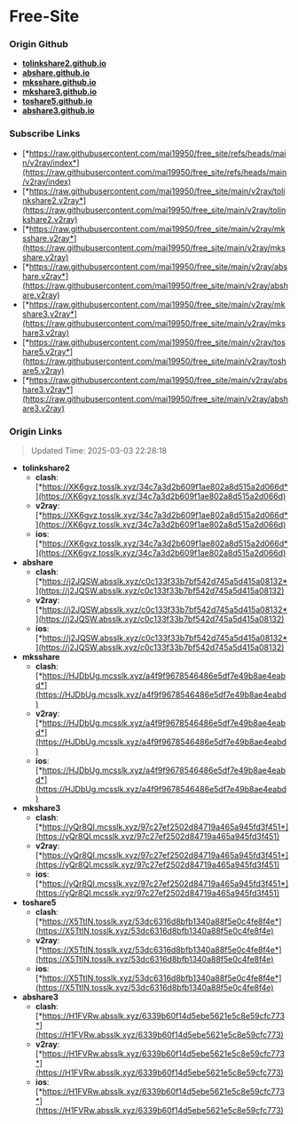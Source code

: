 # Free-Site

### Origin Github

- [**tolinkshare2.github.io**](https://github.com/tolinkshare2/tolinkshare2.github.io)
- [**abshare.github.io**](https://github.com/abshare/abshare.github.io)
- [**mksshare.github.io**](https://github.com/mksshare/mksshare.github.io)
- [**mkshare3.github.io**](https://github.com/mkshare3/mkshare3.github.io)
- [**toshare5.github.io**](https://github.com/toshare5/toshare5.github.io)
- [**abshare3.github.io**](https://github.com/abshare3/abshare3.github.io)

### Subscribe Links

- [*https://raw.githubusercontent.com/mai19950/free_site/refs/heads/main/v2ray/index*](https://raw.githubusercontent.com/mai19950/free_site/refs/heads/main/v2ray/index)
- [*https://raw.githubusercontent.com/mai19950/free_site/main/v2ray/tolinkshare2.v2ray*](https://raw.githubusercontent.com/mai19950/free_site/main/v2ray/tolinkshare2.v2ray)
- [*https://raw.githubusercontent.com/mai19950/free_site/main/v2ray/mksshare.v2ray*](https://raw.githubusercontent.com/mai19950/free_site/main/v2ray/mksshare.v2ray)
- [*https://raw.githubusercontent.com/mai19950/free_site/main/v2ray/abshare.v2ray*](https://raw.githubusercontent.com/mai19950/free_site/main/v2ray/abshare.v2ray)
- [*https://raw.githubusercontent.com/mai19950/free_site/main/v2ray/mkshare3.v2ray*](https://raw.githubusercontent.com/mai19950/free_site/main/v2ray/mkshare3.v2ray)
- [*https://raw.githubusercontent.com/mai19950/free_site/main/v2ray/toshare5.v2ray*](https://raw.githubusercontent.com/mai19950/free_site/main/v2ray/toshare5.v2ray)
- [*https://raw.githubusercontent.com/mai19950/free_site/main/v2ray/abshare3.v2ray*](https://raw.githubusercontent.com/mai19950/free_site/main/v2ray/abshare3.v2ray)

### Origin Links

> Updated Time: 2025-03-03 22:28:18

- **tolinkshare2**
  - **clash**: [*https://XK6gvz.tosslk.xyz/34c7a3d2b609f1ae802a8d515a2d066d*](https://XK6gvz.tosslk.xyz/34c7a3d2b609f1ae802a8d515a2d066d)
  - **v2ray**: [*https://XK6gvz.tosslk.xyz/34c7a3d2b609f1ae802a8d515a2d066d*](https://XK6gvz.tosslk.xyz/34c7a3d2b609f1ae802a8d515a2d066d)
  - **ios**: [*https://XK6gvz.tosslk.xyz/34c7a3d2b609f1ae802a8d515a2d066d*](https://XK6gvz.tosslk.xyz/34c7a3d2b609f1ae802a8d515a2d066d)
- **abshare**
  - **clash**: [*https://j2JQSW.absslk.xyz/c0c133f33b7bf542d745a5d415a08132*](https://j2JQSW.absslk.xyz/c0c133f33b7bf542d745a5d415a08132)
  - **v2ray**: [*https://j2JQSW.absslk.xyz/c0c133f33b7bf542d745a5d415a08132*](https://j2JQSW.absslk.xyz/c0c133f33b7bf542d745a5d415a08132)
  - **ios**: [*https://j2JQSW.absslk.xyz/c0c133f33b7bf542d745a5d415a08132*](https://j2JQSW.absslk.xyz/c0c133f33b7bf542d745a5d415a08132)
- **mksshare**
  - **clash**: [*https://HJDbUg.mcsslk.xyz/a4f9f9678546486e5df7e49b8ae4eabd*](https://HJDbUg.mcsslk.xyz/a4f9f9678546486e5df7e49b8ae4eabd)
  - **v2ray**: [*https://HJDbUg.mcsslk.xyz/a4f9f9678546486e5df7e49b8ae4eabd*](https://HJDbUg.mcsslk.xyz/a4f9f9678546486e5df7e49b8ae4eabd)
  - **ios**: [*https://HJDbUg.mcsslk.xyz/a4f9f9678546486e5df7e49b8ae4eabd*](https://HJDbUg.mcsslk.xyz/a4f9f9678546486e5df7e49b8ae4eabd)
- **mkshare3**
  - **clash**: [*https://yQr8QI.mcsslk.xyz/97c27ef2502d84719a465a945fd3f451*](https://yQr8QI.mcsslk.xyz/97c27ef2502d84719a465a945fd3f451)
  - **v2ray**: [*https://yQr8QI.mcsslk.xyz/97c27ef2502d84719a465a945fd3f451*](https://yQr8QI.mcsslk.xyz/97c27ef2502d84719a465a945fd3f451)
  - **ios**: [*https://yQr8QI.mcsslk.xyz/97c27ef2502d84719a465a945fd3f451*](https://yQr8QI.mcsslk.xyz/97c27ef2502d84719a465a945fd3f451)
- **toshare5**
  - **clash**: [*https://X5TtIN.tosslk.xyz/53dc6316d8bfb1340a88f5e0c4fe8f4e*](https://X5TtIN.tosslk.xyz/53dc6316d8bfb1340a88f5e0c4fe8f4e)
  - **v2ray**: [*https://X5TtIN.tosslk.xyz/53dc6316d8bfb1340a88f5e0c4fe8f4e*](https://X5TtIN.tosslk.xyz/53dc6316d8bfb1340a88f5e0c4fe8f4e)
  - **ios**: [*https://X5TtIN.tosslk.xyz/53dc6316d8bfb1340a88f5e0c4fe8f4e*](https://X5TtIN.tosslk.xyz/53dc6316d8bfb1340a88f5e0c4fe8f4e)
- **abshare3**
  - **clash**: [*https://H1FVRw.absslk.xyz/6339b60f14d5ebe5621e5c8e59cfc773*](https://H1FVRw.absslk.xyz/6339b60f14d5ebe5621e5c8e59cfc773)
  - **v2ray**: [*https://H1FVRw.absslk.xyz/6339b60f14d5ebe5621e5c8e59cfc773*](https://H1FVRw.absslk.xyz/6339b60f14d5ebe5621e5c8e59cfc773)
  - **ios**: [*https://H1FVRw.absslk.xyz/6339b60f14d5ebe5621e5c8e59cfc773*](https://H1FVRw.absslk.xyz/6339b60f14d5ebe5621e5c8e59cfc773)
